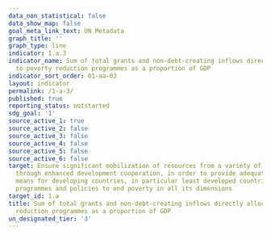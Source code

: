 ```yaml
---
data_non_statistical: false
data_show_map: false
goal_meta_link_text: UN Metadata
graph_title: ''
graph_type: line
indicator: 1.a.3
indicator_name: Sum of total grants and non-debt-creating inflows directly allocated
  to poverty reduction programmes as a proportion of GDP
indicator_sort_order: 01-aa-03
layout: indicator
permalink: /1-a-3/
published: true
reporting_status: notstarted
sdg_goal: '1'
source_active_1: true
source_active_2: false
source_active_3: false
source_active_4: false
source_active_5: false
source_active_6: false
target: Ensure significant mobilization of resources from a variety of sources, including
  through enhanced development cooperation, in order to provide adequate and predictable
  means for developing countries, in particular least developed countries, to implement
  programmes and policies to end poverty in all its dimensions
target_id: 1.a
title: Sum of total grants and non-debt-creating inflows directly allocated to poverty
  reduction programmes as a proportion of GDP
un_designated_tier: '3'
---
```

